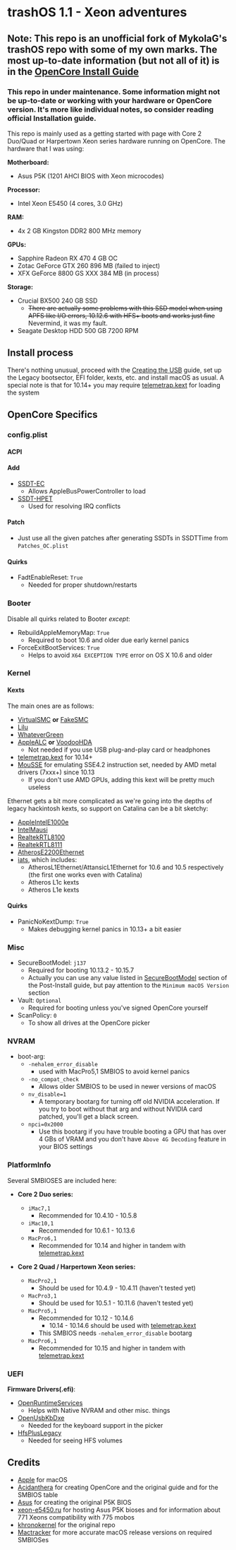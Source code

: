 # trashOS 1.1 - Xeon adventures

## Note: This repo is an unofficial fork of MykolaG's trashOS repo with some of my own marks. The most up-to-date information (but not all of it) is in the [OpenCore Install Guide](https://dortania.github.io/OpenCore-Install-Guide/)

### This repo in under maintenance. Some information might not be up-to-date or working with your hardware or OpenCore version. It's more like individual notes, so consider reading official  Installation guide.
This repo is mainly used as a getting started with page with Core 2 Duo/Quad or Harpertown Xeon series hardware running on OpenCore.
The hardware that I was using:

**Motherboard:**

- Asus P5K (1201 AHCI BIOS with Xeon microcodes)

**Processor:**

- Intel Xeon E5450 (4 cores, 3.0 GHz)

**RAM:**

- 4x 2 GB Kingston DDR2 800 MHz memory

**GPUs:**

- Sapphire Radeon RX 470 4 GB OC
- Zotac GeForce GTX 260 896 MB (failed to inject)
- XFX GeForce 8800 GS XXX 384 MB (in process)

**Storage:**

- Crucial BX500 240 GB SSD
	- ~~There are actually some problems with this SSD model when using APFS like I/O errors, 10.12.6 with HFS+ boots and works just fine~~ Nevermind, it was my fault.
- Seagate Desktop HDD 500 GB 7200 RPM
## Install process

There's nothing unusual, proceed with the [Creating the USB](https://dortania.github.io/OpenCore-Install-Guide/installer-guide/#creating-the-usb) guide, set up the Legacy bootsector, EFI folder, kexts, etc. and install macOS as usual.
A special note is that for 10.14+ you may require [telemetrap.kext](https://forums.macrumors.com/threads/mp3-1-others-sse-4-2-emulation-to-enable-amd-metal-driver.2206682/post-28447707) for loading the system

## OpenCore Specifics

### config.plist

#### ACPI


#### Add

* [SSDT-EC](https://dortania.github.io/Getting-Started-With-ACPI/Universal/ec-methods/ssdttime.html#fixing-embedded-controllers-ssdttime)
  * Allows AppleBusPowerController to load
* [SSDT-HPET](https://dortania.github.io/Getting-Started-With-ACPI/Universal/irq.html)
  * Used for resolving IRQ conflicts

#### Patch

* Just use all the given patches after generating SSDTs in SSDTTime from `Patches_OC.plist`

#### Quirks

* FadtEnableReset: `True`
   * Needed for proper shutdown/restarts

### Booter

Disable all quirks related to Booter *except*:

* RebuildAppleMemoryMap: `True`
  * Required to boot 10.6 and older due early kernel panics
* ForceExitBootServices: `True`
    * Helps to avoid `X64 EXCEPTION TYPE` error on OS X 10.6 and older

### Kernel

#### Kexts

The main ones are as follows:

* [VirtualSMC](https://github.com/acidanthera/VirtualSMC/releases) **or** [FakeSMC](https://bitbucket.org/RehabMan/os-x-fakesmc-kozlek/downloads/)
* [Lilu](https://github.com/acidanthera/Lilu/releases)
* [WhateverGreen](https://github.com/acidanthera/WhateverGreen/releases)
* [AppleALC](https://github.com/acidanthera/AppleALC/releases) **or** [VoodooHDA](https://sourceforge.net/projects/voodoohda/)
    * Not needed if you use USB plug-and-play card or headphones 
* [telemetrap.kext](https://forums.macrumors.com/threads/mp3-1-others-sse-4-2-emulation-to-enable-amd-metal-driver.2206682/post-28447707) for 10.14+
* [MouSSE](https://forums.macrumors.com/threads/mp3-1-others-sse-4-2-emulation-to-enable-amd-metal-driver.2206682/) for emulating SSE4.2 instruction set, needed by AMD metal drivers (7xxx+) since 10.13
    * If you don't use AMD GPUs, adding this kext will be pretty much useless

Ethernet gets a bit more complicated as we're going into the depths of legacy hackintosh kexts, so support on Catalina can be a bit sketchy:

* [AppleIntelE1000e](https://github.com/chris1111/AppleIntelE1000e/releases)
* [IntelMausi](https://github.com/acidanthera/IntelMausi/releases)
* [RealtekRTL8100](https://github.com/Mieze/RealtekRTL8100)
* [RealtekRTL8111](https://github.com/Mieze/RTL8111_driver_for_OS_X/releases)
* [AtherosE2200Ethernet](https://github.com/Mieze/AtherosE2200Ethernet/releases)
* [iats](https://code.google.com/archive/p/iats/downloads), which includes:
    * AtherosL1Ethernet/AttansicL1Ethernet for 10.6 and 10.5 respectively (the first one works even with Catalina)
    * Atheros L1c kexts
    * Atheros L1e kexts

#### Quirks

* PanicNoKextDump: `True`
  * Makes debugging kernel panics in 10.13+ a bit easier

### Misc

* SecureBootModel: `j137`
    * Required for booting 10.13.2 - 10.15.7
    * Actually you can use any value listed in [SecureBootModel](https://dortania.github.io/OpenCore-Post-Install/universal/security/applesecureboot.html#securebootmodel) section of the Post-Install guide, but pay attention to the `Minimum macOS Version` section
* Vault: `Optional`
   * Required for booting unless you've signed OpenCore yourself
* ScanPolicy: `0`
   * To show all drives at the OpenCore picker

### NVRAM

* boot-arg:
  * `-nehalem_error_disable`
     * used with MacPro5,1 SMBIOS to avoid kernel panics
  * `-no_compat_check`
     * Allows older SMBIOS to be used in newer versions of macOS
  * `nv_disable=1`
     * A temporary bootarg for turning off old NVIDIA acceleration. If you try to boot without that arg and without NVIDIA card patched, you'll get a black screen.
  * `npci=0x2000`
     * Use this bootarg if you have trouble booting a GPU that has over 4 GBs of VRAM and you don't have `Above 4G Decoding` feature in your BIOS settings

### PlatformInfo

Several SMBIOSES are included here:

* **Core 2 Duo series:**
    * `iMac7,1`
        * Recommended for 10.4.10 - 10.5.8
    * `iMac10,1`
        * Recommended for 10.6.1 - 10.13.6
    * `MacPro6,1`
        * Recommended for 10.14 and higher in tandem with [telemetrap.kext](https://forums.macrumors.com/posts/28447707) 

* **Core 2 Quad / Harpertown Xeon series:**
    * `MacPro2,1`
        * Should be used for 10.4.9 - 10.4.11 (haven't tested yet)
    * `MacPro3,1`
        * Should be used for 10.5.1 - 10.11.6 (haven't tested yet)
    * `MacPro5,1`
        * Recommended for 10.12 - 10.14.6
            * 10.14 - 10.14.6 should be used with [telemetrap.kext](https://forums.macrumors.com/posts/28447707) 
        * This SMBIOS needs `-nehalem_error_disable` bootarg
    * `MacPro6,1`
        * Recommended for 10.15 and higher in tandem with [telemetrap.kext](https://forums.macrumors.com/posts/28447707) 

### UEFI

**Firmware Drivers(.efi)**:

* [OpenRuntimeServices](https://github.com/acidanthera/OpenCorePkg/releases)
   * Helps with Native NVRAM and other misc. things
* [OpenUsbKbDxe](https://github.com/acidanthera/OpenCorePkg/releases)
   * Needed for the keyboard support in the picker
* [HfsPlusLegacy](https://github.com/acidanthera/OcBinaryData)
   * Needed for seeing HFS volumes

## Credits
- [Apple](https://www.apple.com/ru/) for macOS
- [Acidanthera](https://dortania.github.io/) for creating OpenCore and the original guide and for the SMBIOS table
- [Asus](https://www.asus.com/ru/) for creating the original P5K BIOS
- [xeon-e5450.ru](https://xeon-e5450.ru/socket-775/bios-asus/) for hosting Asus P5K bioses and for information about 771 Xeons compatibility with 775 mobos
- [khronokernel](https://github.com/khronokernel) for the original repo
- [Mactracker](https://mactracker.ca/) for more accurate macOS release versions on required SMBIOSes

